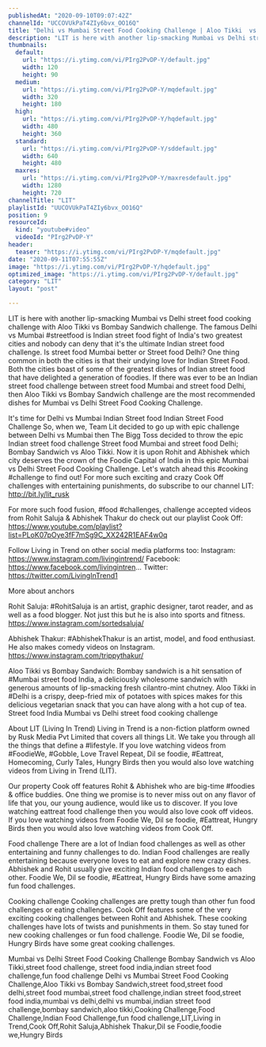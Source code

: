 ```yaml
---
publishedAt: "2020-09-10T09:07:42Z"
channelId: "UCCOVUkPaT4ZIy6bvx_OO16Q"
title: "Delhi vs Mumbai Street Food Cooking Challenge | Aloo Tikki  vs Bombay Sandwich | [Cook Off#16] ​"
description: "LIT is here with another lip-smacking Mumbai vs Delhi street food cooking challenge with Aloo Tikki vs Bombay Sandwich challenge. The famous Delhi vs Mumbai #streetfood is Indian street food fight of India's two greatest cities and nobody can deny that it's the ultimate Indian street food challenge. Is street food Mumbai better or Street food Delhi? One thing common in both the cities is that their undying love for Indian Street Food. Both the cities boast of some of the greatest dishes of Indian street food that have delighted a generation of foodies. If there was ever to be an Indian street food challenge between street food Mumbai and street food Delhi, then Aloo Tikki vs Bombay Sandwich challenge are the most recommended dishes for Mumbai vs Delhi Street Food Cooking Challenge. \n\nIt's time for Delhi vs Mumbai Indian Street food Indian Street Food Challenge So, when we, Team Lit decided to go up with epic challenge between Delhi vs Mumbai then The Bigg Toss decided to throw the epic Indian street food challenge Street food Mumbai and street food Delhi; Bombay Sandwich vs Aloo Tikki. Now it is upon Rohit and Abhishek which city deserves the crown of the Foodie Capital of India in this epic Mumbai vs Delhi Street Food Cooking Challenge. Let's watch ahead this #cooking #challenge to find out! For more such exciting and crazy Cook Off challenges with entertaining punishments, do subscribe to our channel LIT: http://bit.ly/lit_rusk \n\nFor more such food fusion, #food #challenges, challenge accepted videos from Rohit Saluja & Abhishek Thakur do check out our playlist Cook Off: https://www.youtube.com/playlist?list=PLoK07pOye3fF7mSg9C_XX242R1EAF4w0q\n\nFollow Living in Trend on other social media platforms too: \nInstagram: https://www.instagram.com/livingintrend/ \nFacebook: https://www.facebook.com/livingintren... \nTwitter: https://twitter.com/LivingInTrend1\n\nMore about anchors\n\nRohit Saluja: #RohitSaluja is an artist, graphic designer, tarot reader, and as well as a food blogger. Not just this but he is also into sports and fitness. https://www.instagram.com/sortedsaluja/ \n\nAbhishek Thakur: #AbhishekThakur is an artist, model, and food enthusiast. He also makes comedy videos on Instagram. https://www.instagram.com/trippythakur/\n\nAloo Tikki vs Bombay Sandwich:\nBombay sandwich is a hit sensation of #Mumbai street food India, a deliciously wholesome sandwich with generous amounts of lip-smacking fresh cilantro-mint chutney. Aloo Tikki in #Delhi is a crispy, deep-fried mix of potatoes with spices makes for this delicious vegetarian snack that you can have along with a hot cup of tea. Street food India  Mumbai vs Delhi street food cooking challenge \n\nAbout LIT (Living In Trend)\nLiving in Trend is a non-fiction platform owned by Rusk Media Pvt Limited that covers all things Lit. We take you through all the things that define a #lifestyle. If you love watching videos from #FoodieWe, #Gobble, Love Travel Repeat, Dil se foodie, #Eattreat, Homecoming, Curly Tales, Hungry Birds then you would also love watching videos from Living in Trend (LIT). \n\nOur property Cook off features Rohit & Abhishek who are big-time #foodies & office buddies. One thing we promise is to never miss out on any flavor of life that you, our young audience, would like us to discover. If you love watching eattreat food challenge then you would also love cook off videos. If you love watching videos from Foodie We, Dil se foodie, #Eattreat, Hungry Birds then you would also love watching videos from Cook Off.\n\nFood challenge\nThere are a lot of Indian food challenges as well as other entertaining and funny challenges to do. Indian Food challenges are really entertaining because everyone loves to eat and explore new crazy dishes. Abhishek and Rohit usually give exciting Indian food challenges to each other.  Foodie We, Dil se foodie, #Eattreat, Hungry Birds have some amazing fun food challenges.\n\nCooking challenge\nCooking challenges are pretty tough than other fun food challenges or eating challenges. Cook Off features some of the very exciting cooking challenges between Rohit and Abhishek. These cooking challenges have lots of twists and punishments in them. So stay tuned for new cooking challenges or fun food challenge.  Foodie We, Dil se foodie, Hungry Birds have some great cooking challenges.\n\nMumbai vs Delhi Street Food Cooking Challenge Bombay Sandwich vs Aloo Tikki,street food challenge, street food india,indian street food challenge,fun food challenge\nDelhi vs Mumbai Street Food Cooking Challenge,Aloo Tikki vs Bombay Sandwich,street food,street food delhi,street food mumbai,street food challenge,indian street food,street food india,mumbai vs delhi,delhi vs mumbai,indian street food challenge,bombay sandwich,aloo tikki,Cooking Challenge,Food Challenge,Indian Food Challenge,fun food challenge,LIT,Living in Trend,Cook Off,Rohit Saluja,Abhishek Thakur,Dil se Foodie,foodie we,Hungry Birds"
thumbnails:
  default:
    url: "https://i.ytimg.com/vi/PIrg2PvDP-Y/default.jpg"
    width: 120
    height: 90
  medium:
    url: "https://i.ytimg.com/vi/PIrg2PvDP-Y/mqdefault.jpg"
    width: 320
    height: 180
  high:
    url: "https://i.ytimg.com/vi/PIrg2PvDP-Y/hqdefault.jpg"
    width: 480
    height: 360
  standard:
    url: "https://i.ytimg.com/vi/PIrg2PvDP-Y/sddefault.jpg"
    width: 640
    height: 480
  maxres:
    url: "https://i.ytimg.com/vi/PIrg2PvDP-Y/maxresdefault.jpg"
    width: 1280
    height: 720
channelTitle: "LIT"
playlistId: "UUCOVUkPaT4ZIy6bvx_OO16Q"
position: 9
resourceId:
  kind: "youtube#video"
  videoId: "PIrg2PvDP-Y"
header:
  teaser: "https://i.ytimg.com/vi/PIrg2PvDP-Y/mqdefault.jpg"
date: "2020-09-11T07:55:55Z"
image: "https://i.ytimg.com/vi/PIrg2PvDP-Y/hqdefault.jpg"
optimized_image: "https://i.ytimg.com/vi/PIrg2PvDP-Y/default.jpg"
category: "LIT"
layout: "post"

---
```

LIT is here with another lip-smacking Mumbai vs Delhi street food cooking challenge with Aloo Tikki vs Bombay Sandwich challenge. The famous Delhi vs Mumbai #streetfood is Indian street food fight of India's two greatest cities and nobody can deny that it's the ultimate Indian street food challenge. Is street food Mumbai better or Street food Delhi? One thing common in both the cities is that their undying love for Indian Street Food. Both the cities boast of some of the greatest dishes of Indian street food that have delighted a generation of foodies. If there was ever to be an Indian street food challenge between street food Mumbai and street food Delhi, then Aloo Tikki vs Bombay Sandwich challenge are the most recommended dishes for Mumbai vs Delhi Street Food Cooking Challenge. 

It's time for Delhi vs Mumbai Indian Street food Indian Street Food Challenge So, when we, Team Lit decided to go up with epic challenge between Delhi vs Mumbai then The Bigg Toss decided to throw the epic Indian street food challenge Street food Mumbai and street food Delhi; Bombay Sandwich vs Aloo Tikki. Now it is upon Rohit and Abhishek which city deserves the crown of the Foodie Capital of India in this epic Mumbai vs Delhi Street Food Cooking Challenge. Let's watch ahead this #cooking #challenge to find out! For more such exciting and crazy Cook Off challenges with entertaining punishments, do subscribe to our channel LIT: http://bit.ly/lit_rusk 

For more such food fusion, #food #challenges, challenge accepted videos from Rohit Saluja & Abhishek Thakur do check out our playlist Cook Off: https://www.youtube.com/playlist?list=PLoK07pOye3fF7mSg9C_XX242R1EAF4w0q

Follow Living in Trend on other social media platforms too: 
Instagram: https://www.instagram.com/livingintrend/ 
Facebook: https://www.facebook.com/livingintren... 
Twitter: https://twitter.com/LivingInTrend1

More about anchors

Rohit Saluja: #RohitSaluja is an artist, graphic designer, tarot reader, and as well as a food blogger. Not just this but he is also into sports and fitness. https://www.instagram.com/sortedsaluja/ 

Abhishek Thakur: #AbhishekThakur is an artist, model, and food enthusiast. He also makes comedy videos on Instagram. https://www.instagram.com/trippythakur/

Aloo Tikki vs Bombay Sandwich:
Bombay sandwich is a hit sensation of #Mumbai street food India, a deliciously wholesome sandwich with generous amounts of lip-smacking fresh cilantro-mint chutney. Aloo Tikki in #Delhi is a crispy, deep-fried mix of potatoes with spices makes for this delicious vegetarian snack that you can have along with a hot cup of tea. Street food India  Mumbai vs Delhi street food cooking challenge 

About LIT (Living In Trend)
Living in Trend is a non-fiction platform owned by Rusk Media Pvt Limited that covers all things Lit. We take you through all the things that define a #lifestyle. If you love watching videos from #FoodieWe, #Gobble, Love Travel Repeat, Dil se foodie, #Eattreat, Homecoming, Curly Tales, Hungry Birds then you would also love watching videos from Living in Trend (LIT). 

Our property Cook off features Rohit & Abhishek who are big-time #foodies & office buddies. One thing we promise is to never miss out on any flavor of life that you, our young audience, would like us to discover. If you love watching eattreat food challenge then you would also love cook off videos. If you love watching videos from Foodie We, Dil se foodie, #Eattreat, Hungry Birds then you would also love watching videos from Cook Off.

Food challenge
There are a lot of Indian food challenges as well as other entertaining and funny challenges to do. Indian Food challenges are really entertaining because everyone loves to eat and explore new crazy dishes. Abhishek and Rohit usually give exciting Indian food challenges to each other.  Foodie We, Dil se foodie, #Eattreat, Hungry Birds have some amazing fun food challenges.

Cooking challenge
Cooking challenges are pretty tough than other fun food challenges or eating challenges. Cook Off features some of the very exciting cooking challenges between Rohit and Abhishek. These cooking challenges have lots of twists and punishments in them. So stay tuned for new cooking challenges or fun food challenge.  Foodie We, Dil se foodie, Hungry Birds have some great cooking challenges.

Mumbai vs Delhi Street Food Cooking Challenge Bombay Sandwich vs Aloo Tikki,street food challenge, street food india,indian street food challenge,fun food challenge
Delhi vs Mumbai Street Food Cooking Challenge,Aloo Tikki vs Bombay Sandwich,street food,street food delhi,street food mumbai,street food challenge,indian street food,street food india,mumbai vs delhi,delhi vs mumbai,indian street food challenge,bombay sandwich,aloo tikki,Cooking Challenge,Food Challenge,Indian Food Challenge,fun food challenge,LIT,Living in Trend,Cook Off,Rohit Saluja,Abhishek Thakur,Dil se Foodie,foodie we,Hungry Birds